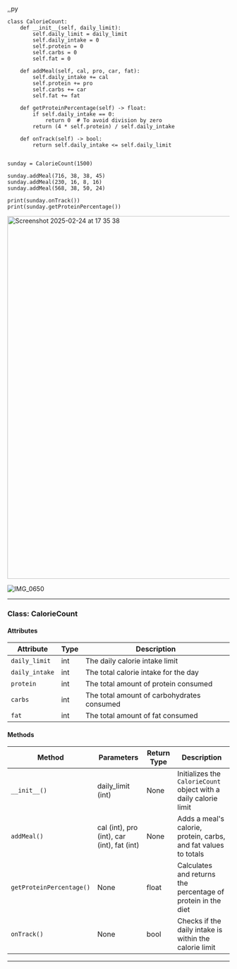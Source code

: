 ,,py

    class CalorieCount:
        def __init__(self, daily_limit):
            self.daily_limit = daily_limit
            self.daily_intake = 0
            self.protein = 0
            self.carbs = 0
            self.fat = 0
    
        def addMeal(self, cal, pro, car, fat):
            self.daily_intake += cal
            self.protein += pro
            self.carbs += car
            self.fat += fat
    
        def getProteinPercentage(self) -> float:
            if self.daily_intake == 0:
                return 0  # To avoid division by zero
            return (4 * self.protein) / self.daily_intake
    
        def onTrack(self) -> bool:
            return self.daily_intake <= self.daily_limit
    
    
    sunday = CalorieCount(1500)
    
    sunday.addMeal(716, 38, 38, 45)
    sunday.addMeal(230, 16, 8, 16)
    sunday.addMeal(568, 38, 50, 24)
    
    print(sunday.onTrack())  
    print(sunday.getProteinPercentage())  

<img width="823" alt="Screenshot 2025-02-24 at 17 35 38" src="https://github.com/user-attachments/assets/608541ee-763d-453f-bb3a-94a22916ec14" />

![IMG_0650](https://github.com/user-attachments/assets/e7e23ad5-1120-4ac0-840c-ad83b841d96e)



---

### **Class: CalorieCount**  

#### **Attributes**
| Attribute        | Type   | Description                                               |
|------------------|--------|-----------------------------------------------------------|
| `daily_limit`    | int    | The daily calorie intake limit                             |
| `daily_intake`   | int    | The total calorie intake for the day                       |
| `protein`        | int    | The total amount of protein consumed                       |
| `carbs`          | int    | The total amount of carbohydrates consumed                 |
| `fat`            | int    | The total amount of fat consumed                           |

#### **Methods**
| Method                | Parameters                        | Return Type  | Description                                                       |
|-----------------------|-----------------------------------|--------------|-------------------------------------------------------------------|
| `__init__()`          | daily_limit (int)                 | None         | Initializes the `CalorieCount` object with a daily calorie limit |
| `addMeal()`           | cal (int), pro (int), car (int), fat (int) | None     | Adds a meal's calorie, protein, carbs, and fat values to totals  |
| `getProteinPercentage()` | None                            | float        | Calculates and returns the percentage of protein in the diet     |
| `onTrack()`           | None                              | bool         | Checks if the daily intake is within the calorie limit            |

---
